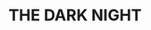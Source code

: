 ---
capo: 0
id: 0
lang: en-us
page: '290'
step: ele
subtitle: ''
tags:
- var
title: THE DARK NIGHT
---